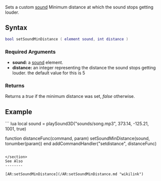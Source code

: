 Sets a custom [sound](/sound.md "wikilink") Minimum distance at which the sound stops getting louder.

Syntax
------

``` lua
bool setSoundMinDistance ( element sound, int distance )
```

### Required Arguments

-   **sound:** a [sound](/sound.md "wikilink") element.
-   **distance:** an integer representing the distance the sound stops getting louder. the default value for this is 5

### Returns

Returns a *true* if the minimum distance was set, *false* otherwise.

Example
-------

<section name="Client" class="client" show="true">
``` lua
local sound = playSound3D("sounds/song.mp3", 373.14, -125.21, 1001, true)

function distanceFunc(command, param)
  setSoundMinDistance(sound, tonumber(param))
end
addCommandHandler("setdistance", distanceFunc)
```

</section>
See Also
--------

[AR:setSoundMinDistance](/AR:setSoundMinDistance.md "wikilink")
